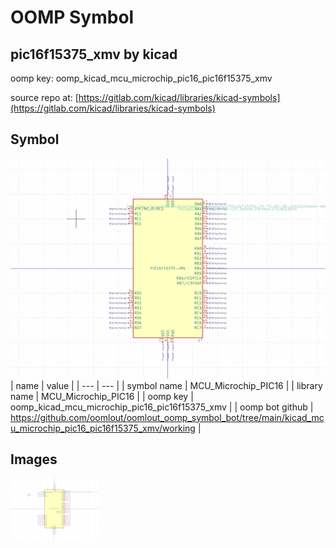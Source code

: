 # OOMP Symbol  
## pic16f15375_xmv  by kicad  
  
oomp key: oomp_kicad_mcu_microchip_pic16_pic16f15375_xmv  
  
source repo at: [https://gitlab.com/kicad/libraries/kicad-symbols](https://gitlab.com/kicad/libraries/kicad-symbols)  
## Symbol  
  
[![working.png](working_600.png)](working.png)  
| name | value | 
| --- | --- | 
| symbol name | MCU_Microchip_PIC16 | 
| library name | MCU_Microchip_PIC16 | 
| oomp key | oomp_kicad_mcu_microchip_pic16_pic16f15375_xmv | 
| oomp bot github | https://github.com/oomlout/oomlout_oomp_symbol_bot/tree/main/kicad_mcu_microchip_pic16_pic16f15375_xmv/working | 
## Images  
  
[![working.png](working_140.png)](working.png)  
